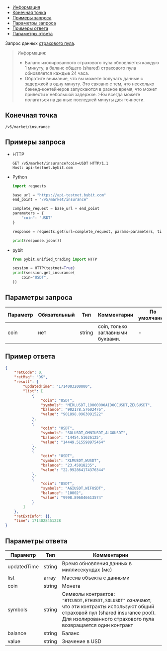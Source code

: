 - [Информация](#информация)
- [Конечная точка](#конечная-точка)
- [Примеры запроса](#примеры-запроса)
- [Параметры запроса](#параметры-запроса)
- [Примеры ответа](#примеры-ответа)
- [Параметры ответа](#параметры-ответа)

<a id="информация"></a>

Запрос данных [страхового пула](https://www.bybit.com/en/announcement-info/insurance-fund/).

>Информация:
>
>- Баланс изолированного страхового пула обновляется каждую 1 минуту, а баланс общего (shared) страхового пула
> обновляется каждые 24 часа.
>- Обратите внимание, что вы можете получать данные с задержкой в одну минуту. Это связано с тем, что несколько
> бэкенд-контейнеров запускаются в разное время, что может привести к небольшой задержке. >Вы всегда можете
> полагаться на данные последней минуты для точности.

<a id="конечная-точка"></a>

## Конечная точка

`/v5/market/insurance`

<a id="примеры-запроса"></a>

## Примеры запроса

- HTTP

  ```http
  GET /v5/market/insurance?coin=USDT HTTP/1.1
  Host: api-testnet.bybit.com
  ```

- Python

  ```python
  import requests

  base_url = "https://api-testnet.bybit.com"
  end_point = "/v5/market/insurance"

  complete_request = base_url + end_point
  parameters = {
      "coin": "USDT"
  }
  
  response = requests.get(url=complete_request, params=parameters, timeout=10)

  print(response.json())
  ```

- pybit

  ```python
  from pybit.unified_trading import HTTP

  session = HTTP(testnet=True)
  print(session.get_insurance(
      coin="USDT",
  ))
  ```

<a id="параметры-запроса"></a>

## Параметры запроса

|Параметр  	              |Обязательный	 |Тип   	  |Комментарии                       |По умолчанию|
|-------------------------|--------------|----------|----------------------------------|------------|
|coin  	                  |нет	         |string    |coin, только заглавными буквами.  |-           |

<a id="примеры-ответа"></a>

## Пример ответа

```json
{
    "retCode": 0,
    "retMsg": "OK",
    "result": {
        "updatedTime": "1714003200000",
        "list": [
            {
                "coin": "USDT",
                "symbols": "MERLUSDT,10000000AIDOGEUSDT,ZEUSUSDT",
                "balance": "902178.57602476",
                "value": "901898.0963091522"
            },
            {
                "coin": "USDT",
                "symbols": "SOLUSDT,OMNIUSDT,ALGOUSDT",
                "balance": "14454.51626125",
                "value": "14449.515598975464"
            },
            {
                "coin": "USDT",
                "symbols": "XLMUSDT,WUSDT",
                "balance": "23.45018235",
                "value": "22.992864174376344"
            },
            {
                "coin": "USDT",
                "symbols": "AGIUSDT,WIFUSDT",
                "balance": "10002",
                "value": "9998.896846613574"
            }
        ]
    },
    "retExtInfo": {},
    "time": 1714028451228
}
```

<a id="параметры-ответа"></a>

## Параметры ответа

|Параметр  |Тип       |Комментарии                                             |
|----------|----------|--------------------------------------------------------|
|updatedTime  |string       |Время обновления данных в миллисекундах (мс)                                            |
|list  |array       |Массив объекта с данными                                             |
|coin  |string       |Монета                                             |
|symbols  |string       |Символы контрактов: `"BTCUSDT,ETHUSDT,SOLUSDT"` означают, что эти контракты используют общий страховой пул (shared insurance pool).<br>Для изолированного страхового пула возвращается один контракт                                             |
|balance  |string       |Баланс                                             |
|value  |string       |Значение в USD                                             |
